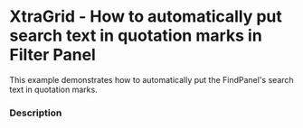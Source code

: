 # XtraGrid - How to automatically put search text in quotation marks in Filter Panel


<p>This example demonstrates how to automatically put the FindPanel's search text in quotation marks.</p>


<h3>Description</h3>

<p> </p>

<br/>


